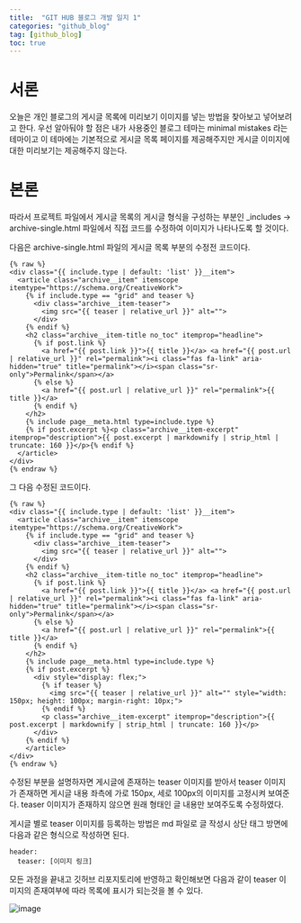 ```yaml
---
title:  "GIT HUB 블로그 개발 일지 1"
categories: "github_blog"
tag: [github_blog]
toc: true
---
```

# 서론
오늘은 개인 블로그의 게시글 목록에 미리보기 이미지를 넣는 방법을 찾아보고 넣어보려고 한다.
우선 알아둬야 할 점은 내가 사용중인 블로그 테마는 minimal mistakes 라는 테마이고 이 테마에는 기본적으로 게시글 목록 페이지를 제공해주지만 게시글 이미지에 대한 미리보기는 제공해주지 않는다.

# 본론
따라서 프로젝트 파일에서 게시글 목록의 게시글 형식을 구성하는 부분인 _includes -> archive-single.html 파일에서 직접 코드를 수정하여 이미지가 나타나도록 할 것이다.

다음은 archive-single.html 파일의 게시글 목록 부분의 수정전 코드이다.
```liquid
{% raw %}
<div class="{{ include.type | default: 'list' }}__item">
  <article class="archive__item" itemscope itemtype="https://schema.org/CreativeWork">
    {% if include.type == "grid" and teaser %}
      <div class="archive__item-teaser">
        <img src="{{ teaser | relative_url }}" alt="">
      </div>
    {% endif %}
    <h2 class="archive__item-title no_toc" itemprop="headline">
      {% if post.link %}
        <a href="{{ post.link }}">{{ title }}</a> <a href="{{ post.url | relative_url }}" rel="permalink"><i class="fas fa-link" aria-hidden="true" title="permalink"></i><span class="sr-only">Permalink</span></a>
      {% else %}
        <a href="{{ post.url | relative_url }}" rel="permalink">{{ title }}</a>
      {% endif %}
    </h2>
    {% include page__meta.html type=include.type %}
    {% if post.excerpt %}<p class="archive__item-excerpt" itemprop="description">{{ post.excerpt | markdownify | strip_html | truncate: 160 }}</p>{% endif %}
  </article>
</div>
{% endraw %}
```
그 다음 수정된 코드이다.

```liquid
{% raw %}
<div class="{{ include.type | default: 'list' }}__item">
  <article class="archive__item" itemscope itemtype="https://schema.org/CreativeWork">
    {% if include.type == "grid" and teaser %}
      <div class="archive__item-teaser">
        <img src="{{ teaser | relative_url }}" alt="">
      </div>
    {% endif %}
    <h2 class="archive__item-title no_toc" itemprop="headline">
      {% if post.link %}
        <a href="{{ post.link }}">{{ title }}</a> <a href="{{ post.url | relative_url }}" rel="permalink"><i class="fas fa-link" aria-hidden="true" title="permalink"></i><span class="sr-only">Permalink</span></a>
      {% else %}
        <a href="{{ post.url | relative_url }}" rel="permalink">{{ title }}</a>
      {% endif %}
    </h2>
    {% include page__meta.html type=include.type %}
    {% if post.excerpt %}
      <div style="display: flex;">
        {% if teaser %}
          <img src="{{ teaser | relative_url }}" alt="" style="width: 150px; height: 100px; margin-right: 10px;">
        {% endif %}
        <p class="archive__item-excerpt" itemprop="description">{{ post.excerpt | markdownify | strip_html | truncate: 160 }}</p>
      </div>
    {% endif %}
    </article>
</div>
{% endraw %}
```
수정된 부분을 설명하자면 게시글에 존재하는 teaser 이미지를 받아서 teaser 이미지가 존재하면 게시글 내용 좌측에 가로 150px, 세로 100px의 이미지를 고정시켜 보여준다.
teaser 이미지가 존재하지 않으면 원래 형태인 글 내용만 보여주도록 수정하였다.

게시글 별로 teaser 이미지를 등록하는 방법은
md 파일로 글 작성시 상단 태그 방면에 다음과 같은 형식으로 작성하면 된다.
```
header:
  teaser: [이미지 링크]
```

모든 과정을 끝내고 깃허브 리포지토리에 반영하고 확인해보면 다음과 같이 teaser 이미지의 존재여부에 따라 목록에 표시가 되는것을 볼 수 있다.

![image](https://i.postimg.cc/hjwngr9L/image1.png)